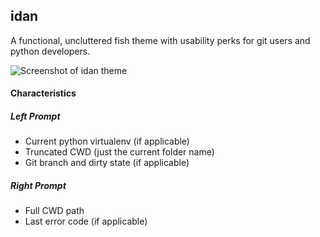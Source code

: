 ## idan
A functional, uncluttered fish theme with usability perks for git users and python developers.


![Screenshot of idan theme](https://f.cloud.github.com/assets/22723/544512/14b7cd6e-c251-11e2-82c0-d5b4f41581c7.png)


#### Characteristics

##### Left Prompt

* Current python virtualenv (if applicable)
* Truncated CWD (just the current folder name)
* Git branch and dirty state (if applicable)

##### Right Prompt

* Full CWD path
* Last error code (if applicable)
